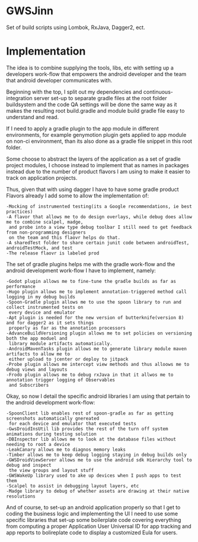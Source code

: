 GWSJinn
=======

Set of build scripts using Lombok, RxJava, Dagger2, ect.

Implementation
==============

The idea is to combine supplying the tools, libs, etc with setting up a developers work-flow that
empowers the android developer and the team that android developer communicates with.

Beginning with the top, I split out my dependencies and continuous-integration server set-up to separate
gradle files at the root folder buildsystem and the code QA settings will be done the same way as it
makes the resulting root build.gradle and module build gradle file easy to understand and read.

If I need to apply a gradle plugin to the app module in different environments, for example genymotion plugin gets
applied to app module on non-ci environment, than its also done as a gradle file snippet in this root folder.

Some choose to abstract the layers of the application as a set of gradle project modules, I choose instead
to implement that as names in packages instead due to the number of product flavors I am using to make it
easier to track on application projects.

Thus, given that with using dagger I have to have some gradle product Flavors already I add some to allow
the implementation of:

    -Mocking of instrumented testing(its a Google recommendations, ie best practices)
    -A flavor that allows me to do design overlays, while debug does allow me to combine scalpel, madge,
     and probe into a view type debug toolbar I still need to get feedback from non-programming designers
     on the team and this flaovr helps do that.
    -A sharedTest folder to share certain junit code between androidTest, androidTestMock, and test
    -The release flaovr is labeled prod

The set of gradle plugins helps me with the gradle work-flow and the android  development work-flow
I have to implement, namely:

    -Godot plugin allows me to fine-tune the gradle builds as far as performance
    -Hugo plugin allows me to implement annotation-triggered method call logging in my debug builds
    -Spoon-Gradle plugin allows me to use the spoon library to run and collect instrumented tests on
     every device and emulator
    -Apt plugin is needed for the new version of butterknife(version 8) and for dagger2 as it sets things
     properly as far as the annotation processors
    -AdvanceBuildVersioning plugin allows me to set policies on versioning both the app moduel and
     library module artifacts automatically.
    -AndroidMavenTasks plugin allows me to generate library module maven artifacts to allow me to
     either upload to jcenter or deploy to jitpack
    -Probe plugin allows me intercept view methods and thus alloows me to debug views and layouts
    -Frodo plugin allows me to debug rxJava in that it allwos me to annotation trigger logging of Observables
     and Subscribers

Okay, so now I detail the specific android libraries I am using that pertain to the android development
work-flow:

    -SpoonClient lib enables rest of spoon-gradle as far as getting screenshots automatically gnereated
     for each device and emulator that executed tests
    -GwsDroidInsUtil lib provides the rest of the turn off system animations during testing solution
    -DBInspector lib allows me to look at the database files without needing to root a device
    -LeakCanary allows me to diagnos memory leaks
    -Timber allows me to keep debug logging staying in debug builds only
    -GWSDroidViewServer allows me to use the android sdk Hierarchy tool to debug and inspect
     the view groups and layout stuff
    -GWSWakeUp library used to ake up devices when I push apps to test them
    -Scalpel to assist in debugging layout layers, etc
    -Madge library to debug of whether assets are drawing at their native resolutions


And of course, to set-up an android application properly so that I get to coding the business logic and
implementing the UI I need to use some specific libraries that set-up some boilerplate code covering everything
from computing a proper Application User Universal ID for app tracking and app reports to bolireplate
code to display a customized Eula for users.